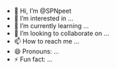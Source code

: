 - 👋 Hi, I’m @SPNpeet
- 👀 I’m interested in ...
- 🌱 I’m currently learning ...
- 💞️ I’m looking to collaborate on ...
- 📫 How to reach me ...
- 😄 Pronouns: ...
- ⚡ Fun fact: ...

<!---
SPNpeet/SPNpeet is a ✨ special ✨ repository because its `README.md` (this file) appears on your GitHub profile.
You can click the Preview link to take a look at your changes.
--->
